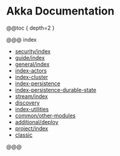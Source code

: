 # Akka Documentation

@@toc { depth=2 }

@@@ index

* [security/index](security/index.md)
* [guide/index](typed/guide/index.md)
* [general/index](general/index.md)
* [index-actors](typed/index.md)
* [index-cluster](typed/index-cluster.md)
* [index-persistence](typed/index-persistence.md)
* [index-persistence-durable-state](typed/index-persistence-durable-state.md)
* [stream/index](stream/index.md)
* [discovery](discovery/index.md)
* [index-utilities](index-utilities.md)
* [common/other-modules](common/other-modules.md)
* [additional/deploy](additional/deploy.md)
* [project/index](project/index.md)
* [classic](index-classic.md)

@@@
